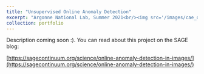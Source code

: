 ```yaml
---
title: "Unsupervised Online Anomaly Detection"
excerpt: "Argonne National Lab, Summer 2021<br/><img src='/images/cae_diagram.png'>"
collection: portfolio
---
```


Description coming soon :). You can read about this project on the SAGE blog:

[https://sagecontinuum.org/science/online-anomaly-detection-in-images/](https://sagecontinuum.org/science/online-anomaly-detection-in-images/)
